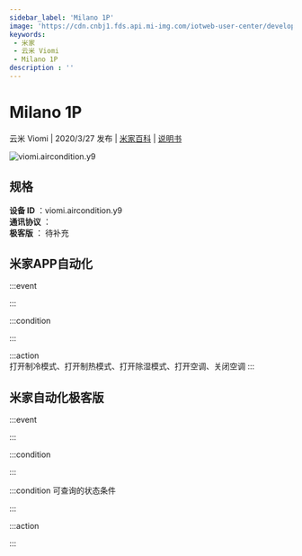 ```yaml
---
sidebar_label: 'Milano 1P'
image: 'https://cdn.cnbj1.fds.api.mi-img.com/iotweb-user-center/developer_1679047690170WfRowraE.png?GalaxyAccessKeyId=AKVGLQWBOVIRQ3XLEW&Expires=9223372036854775807&Signature=3liA7sQfglconZss0iWvJutOsJc='
keywords: 
 - 米家
 - 云米 Viomi
 - Milano 1P
description : ''
---
```

# Milano 1P

云米 Viomi | 2020/3/27 发布 | [米家百科](https://home.mi.com/webapp/content/baike/product/index.html?model=viomi.aircondition.y9) | [说明书](https://home.mi.com/views/introduction.html?model=viomi.aircondition.y9&region=cn)

![viomi.aircondition.y9](https://cdn.cnbj1.fds.api.mi-img.com/iotweb-user-center/developer_1679047690170WfRowraE.png?GalaxyAccessKeyId=AKVGLQWBOVIRQ3XLEW&Expires=9223372036854775807&Signature=3liA7sQfglconZss0iWvJutOsJc=)

## 规格  
> 
**设备 ID** ：viomi.aircondition.y9  
**通讯协议** ：  
**极客版**  ： 待补充 


## 米家APP自动化  

:::event  

:::

:::condition  

:::

:::action   
打开制冷模式、打开制热模式、打开除湿模式、打开空调、关闭空调
:::

## 米家自动化极客版  

:::event  

:::

:::condition  

:::

:::condition 可查询的状态条件  

:::

:::action  

:::

        
